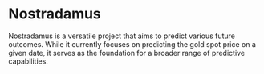 # Nostradamus
Nostradamus is a versatile project that aims to predict various future outcomes. While it currently focuses on predicting the gold spot price on a given date, it serves as the foundation for a broader range of predictive capabilities.
